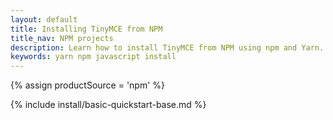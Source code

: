 ```yaml
---
layout: default
title: Installing TinyMCE from NPM
title_nav: NPM projects
description: Learn how to install TinyMCE from NPM using npm and Yarn.
keywords: yarn npm javascript install
---
```


{% assign productSource = 'npm' %}

{% include install/basic-quickstart-base.md %}